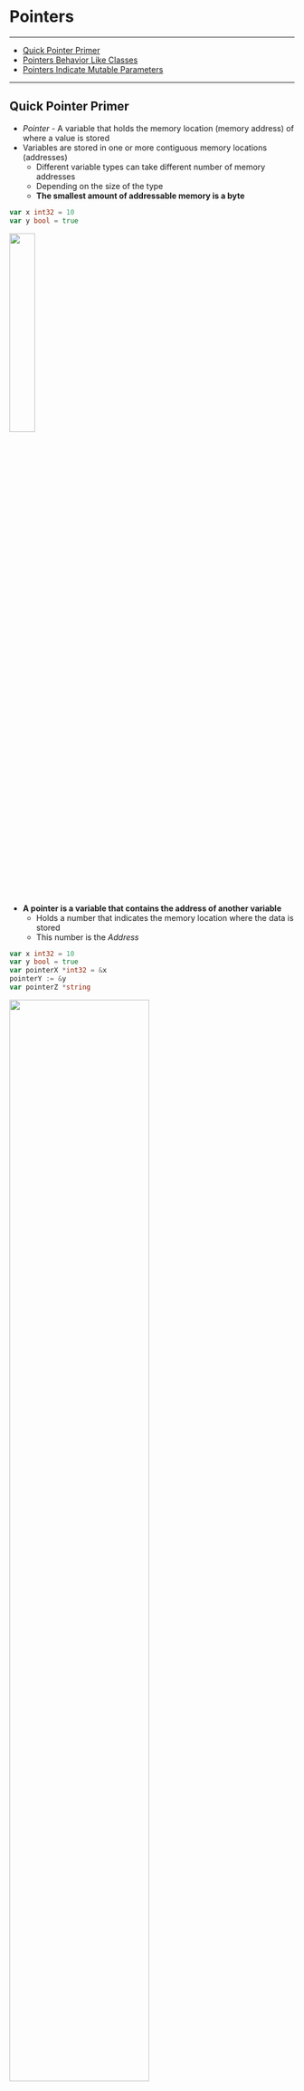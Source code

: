 # Pointers

---

- [Quick Pointer Primer](#quick-pointer-primer)
- [Pointers Behavior Like Classes](#pointers-behavior-like-classes)
- [Pointers Indicate Mutable Parameters](#pointers-indicate-mutable-parameters)

---

## Quick Pointer Primer

- *Pointer* - A variable that holds the memory location (memory address) of where a value is stored
- Variables are stored in one or more contiguous memory locations (addresses)
  - Different variable types can take different number of memory addresses
  - Depending on the size of the type
  - **The smallest amount of addressable memory is a byte**

```go
var x int32 = 10
var y bool = true
```

<img src="./img/2-variables-in-memory.png" width=30%>

- **A pointer is a variable that contains the address of another variable**
  - Holds a number that indicates the memory location where the data is stored
  - This number is the *Address*

```go
var x int32 = 10
var y bool = true
var pointerX *int32 = &x
pointerY := &y
var pointerZ *string
```

<img src="./img//pointers-in-memory.png" width=70%>

- **Every pointer is always occupying the same (fixed) number of memory locations**
  - Regardless of the type it is pointing to
  - In the example, we are using 4 bytes
  - **In modern computer, it is usually 8 bytes**
  - In Go, the size of a pointer variable is:
    - 8-bytes for 64-bit machines
    - 4-bytes for 32-bit machines
- ***Zero-Value of a Pointer: `nil`***
  - `nil` is untyped identifier
  - Represents lack of value
  - Not another name for `0` (unlike in C)
  - Defined in the *Universe* block
    - *Can be shadowed*
    - *Never name variables `nil`*
- *Slice*, *Map*, *Function* are implemented using Pointers
  - Which is why their zero-values are the same
  - *Channel* and *Interface* are also implemented using Pointers
- **Go's pointer syntax is partially borrowed from C/C++**
  - But without painful memory management: Go is Garbage-Collected
  - Some pointer features in C/C++ are not allowed (E.g. *Pointer Arithmetics*)
- *NOTE: Go has `unsafe` package for low-level operations*
  - But it is exceedingly rare to use `unsafe`
- **`&` is the *Address Operator***
  - Precedes a value-type variable
  - Returns the address where the value of that variable is stored
- **`*` is the *Indirection Operator***
  - Precedes a pointer-type variable
  - Returns the pointed value
  - **This is called *Dereferencing* the pointer**
  - **However, when used on a *type* instead of a variable, it denotes a *Pointer-Type* to that type**

```go
// Pointer Operators
// -----------------
var x int32 = 10         // Value-type int32
var pointerX *int32 = &x // Pointer-type to a type int32

fmt.Println("pointerX =", pointerX)   // Prints the memory address: 0xc000012128
fmt.Println("*pointerX =", *pointerX) // Prints the pointed value: 10
```

- **WARNING: Before dereferencing a pointer, make sure that it is not `nil`**
  - Attempting to dereference a `nil` pointer results in a panic

```go
var x *int              // nil pointer
fmt.Println(x == nil)   // true
fmt.Println(*x)         // panic
```

- *Pointer Type*
  - A type that represents a pointer
  - Written with a `*` before the type name
  - Can be based on any type

```go
x := 10
var pointerX *int
pointerX = &x
```

- **Built-in function `new()` creates a pointer variable**
  - Returns a pointer to a zero-value instance of the type
  - But `new()` is rarely used

```go
var x = new(int)        // Returns a pointer to 0
fmt.Println(x == nil)   // false
fmt.Println(*x)         // 0
```

- For struct, use `&` before the struct literal
- **Cannot use `&` on primitive literals or constants**
  - They do not have memory address
  - Exist only at compile time
  - *If pointer is needed for them, declare a variable instead*

```go
x := &Foo{} // Struct pointer
var y string
var z int
ptrY := &y  // String pointer
ptrZ := &z  // Integer pointer
```

- Not being able to get the address of a constant is sometimes inconvenient
  - Cannot assign literals directly to pointer-type fields

```go
type Person struct {
    FirstName   string,
    MiddleName  *string,
    LastName    string,
}

p := Person{
    FirstName: "John",
    MiddleName: "Edler", // Does not work
    LastName: "Smith",
}

p := Person{
    FirstName: "John",
    MiddleName: &"Edler", // Does not work
    LastName: "Smith",
}
```

- 2 ways to solve this:
  - *1. Introduce a variable to hold the constant value*
  - *2. Write a generic helper function: Takes a param of any type and return a pointer to that type*

```go
// Generic Pointer helper
func makeConstPtr[T any](t T) *T {
    return &t
}

p := Person{
    FirstName: "John",
    MiddleName: makeConstPtr("Edler"), // This works!
    LastName: "Smith",
}
```

- The constant is copied to the function as variable (param)
- Variables have memory address

## Pointers Behavior Like Classes

- Pointers might look intimidating
- But they are actually the familiar behavior for classes in other languages
- **In other languages, there is a behavior difference between primitives and classes**
  - When primitives are assigned to another variable (aliased), change made to the other variable are not reflected
  - The aliases do not share the same memory

```py
# Python
x = 10
y = x
y = 20
print(x) # prints 10
```

- This is not the case when an instance of a class is done the same
  - Change in one variable also affect the other

```py
# Python
class Foo:
    def __init__(self, x):
        self.x = x


def outer():
    f = Foo(10)
    inner1(f)
    print(f.x)
    inner2(f)
    print(f.x)
    g = None
    inner2(g)
    print(g is None)


def inner1(f):
    f.x = 20


def inner2(f):
    f = Foo(30) # New instance: Local scope


outer()
# 20
# 20
# True
```

- The following scenario is true in other languages
  - Pass an instance of a class to a function and change the value of a field
    - **The change is reflected in the variable that was passed in**
  - Reassign the parameter in the function
    - **The change is *not* reflected in the variable that was passed in**
  - Pass `nil`/`null`/`None` for a parameter value: Setting the parameter itself to a new value
    - **Does not modify the variable in the calling function**
- This is often explained that in other languages, *class instances are passed by reference*
  - **But that is not true**
  - Else, scenario 2 and 3 above would affect the variable
  - *They are always pass-by-value, just as in Go*
- **Hoewver, every instance of a class in these languages are implemented as Pointer**
  - Class instance passed to a function => The copied value is the *Pointer*
  - Changes made to one is reflected to the other (E.g. `f` above)
  - **Re-assigning a new instance creates a separate instance/local variable (separate memory address)**
- **The same behavior applies when using *Pointer Variables* in Go**
  - But Go gives the choice to use pointers or values for both primitives and structs
  - Most of the time, use values
    - Make it easier to understand how and when the data is modified
    - Also reduces the work of the Garbage Collector

## Pointers Indicate Mutable Parameters

